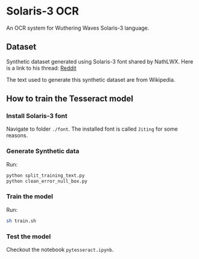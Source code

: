 # Solaris-3 OCR
An OCR system for Wuthering Waves Solaris-3 language.

## Dataset
Synthetic dataset generated using Solaris-3 font shared by NathLWX.
Here is a link to his thread: [Reddit](https://www.reddit.com/r/WutheringWaves/comments/1fj6vgk/the_font_files_for_wuwas_fictional_scriptalphabet/?utm_source=share&utm_medium=web3x&utm_name=web3xcss&utm_term=1&utm_content=share_button)

The text used to generate this synthetic dataset are from Wikipedia.

## How to train the Tesseract model

### Install Solaris-3 font
Navigate to folder `./font`.
The installed font is called `Jiting` for some reasons.

### Generate Synthetic data
Run:
```bash
python split_training_text.py
python clean_error_null_box.py
```

### Train the model
Run:
```bash
sh train.sh
```

### Test the model
Checkout the notebook `pytesseract.ipynb`.
